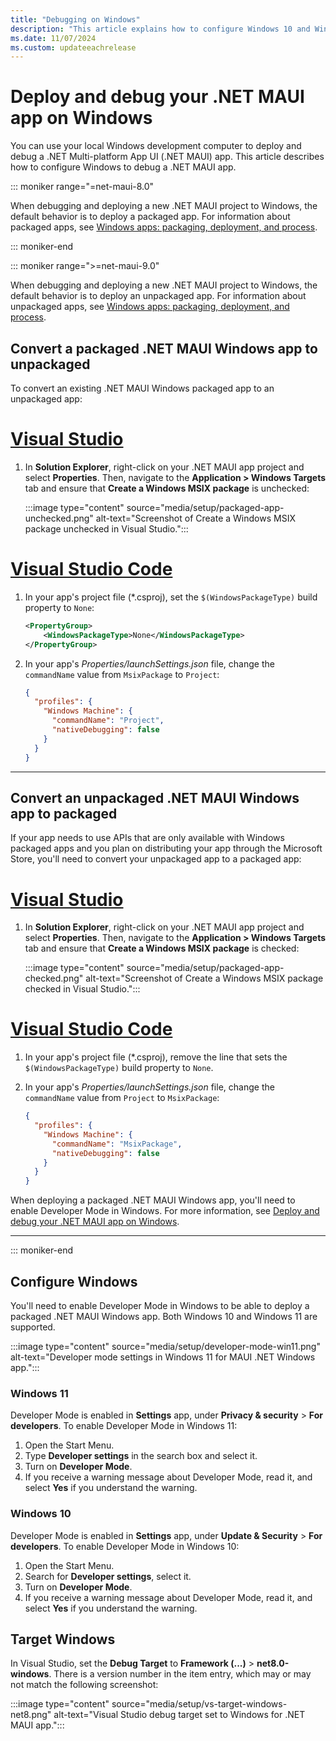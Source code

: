 ```yaml
---
title: "Debugging on Windows"
description: "This article explains how to configure Windows 10 and Windows 11 for .NET MAUI app deployment and debugging."
ms.date: 11/07/2024
ms.custom: updateeachrelease
---
```


# Deploy and debug your .NET MAUI app on Windows

You can use your local Windows development computer to deploy and debug a .NET Multi-platform App UI (.NET MAUI) app. This article describes how to configure Windows to debug a .NET MAUI app.

::: moniker range="=net-maui-8.0"

When debugging and deploying a new .NET MAUI project to Windows, the default behavior is to deploy a packaged app. For information about packaged apps, see [Windows apps: packaging, deployment, and process](/windows/apps/get-started/intro-pack-dep-proc).

::: moniker-end

::: moniker range=">=net-maui-9.0"

When debugging and deploying a new .NET MAUI project to Windows, the default behavior is to deploy an unpackaged app. For information about unpackaged apps, see [Windows apps: packaging, deployment, and process](/windows/apps/get-started/intro-pack-dep-proc).

## Convert a packaged .NET MAUI Windows app to unpackaged

To convert an existing .NET MAUI Windows packaged app to an unpackaged app:

<!-- markdownlint-disable MD025 -->

# [Visual Studio](#tab/visual-studio)

1. In **Solution Explorer**, right-click on your .NET MAUI app project and select **Properties**. Then, navigate to the **Application > Windows Targets** tab and ensure that **Create a Windows MSIX package** is unchecked:

    :::image type="content" source="media/setup/packaged-app-unchecked.png" alt-text="Screenshot of Create a Windows MSIX package unchecked in Visual Studio.":::

# [Visual Studio Code](#tab/visual-studio-code)

1. In your app's project file (*.csproj), set the `$(WindowsPackageType)` build property to `None`:

    ```xml
    <PropertyGroup>
        <WindowsPackageType>None</WindowsPackageType>
    </PropertyGroup>
    ```

1. In your app's *Properties/launchSettings.json* file, change the `commandName` value from `MsixPackage` to `Project`:

    ```json
    {
      "profiles": {
        "Windows Machine": {
          "commandName": "Project",
          "nativeDebugging": false
        }
      }
    }
    ```

---

<!-- markdownlint-enable MD025 -->

## Convert an unpackaged .NET MAUI Windows app to packaged

If your app needs to use APIs that are only available with Windows packaged apps and you plan on distributing your app through the Microsoft Store, you'll need to convert your unpackaged app to a packaged app:

<!-- markdownlint-disable MD025 -->

# [Visual Studio](#tab/visual-studio)

1. In **Solution Explorer**, right-click on your .NET MAUI app project and select **Properties**. Then, navigate to the **Application > Windows Targets** tab and ensure that **Create a Windows MSIX package** is checked:

    :::image type="content" source="media/setup/packaged-app-checked.png" alt-text="Screenshot of Create a Windows MSIX package checked in Visual Studio.":::

# [Visual Studio Code](#tab/visual-studio-code)

1. In your app's project file (*.csproj), remove the line that sets the `$(WindowsPackageType)` build property to `None`.
1. In your app's *Properties/launchSettings.json* file, change the `commandName` value from `Project` to `MsixPackage`:

    ```json
    {
      "profiles": {
        "Windows Machine": {
          "commandName": "MsixPackage",
          "nativeDebugging": false
        }
      }
    }
    ```

When deploying a packaged .NET MAUI Windows app, you'll need to enable Developer Mode in Windows. For more information, see [Deploy and debug your .NET MAUI app on Windows](~/windows/setup.md).

---

<!-- markdownlint-enable MD025 -->

::: moniker-end

## Configure Windows

You'll need to enable Developer Mode in Windows to be able to deploy a packaged .NET MAUI Windows app. Both Windows 10 and Windows 11 are supported.

:::image type="content" source="media/setup/developer-mode-win11.png" alt-text="Developer mode settings in Windows 11 for MAUI .NET Windows app.":::

### Windows 11

Developer Mode is enabled in **Settings** app, under **Privacy & security** > **For developers**. To enable Developer Mode in Windows 11:

01. Open the Start Menu.
01. Type **Developer settings** in the search box and select it.
01. Turn on **Developer Mode**.
01. If you receive a warning message about Developer Mode, read it, and select **Yes** if you understand the warning.

### Windows 10

Developer Mode is enabled in **Settings** app, under **Update & Security** > **For developers**. To enable Developer Mode in Windows 10:

01. Open the Start Menu.
01. Search for **Developer settings**, select it.
01. Turn on **Developer Mode**.
01. If you receive a warning message about Developer Mode, read it, and select **Yes** if you understand the warning.

## Target Windows

In Visual Studio, set the **Debug Target** to **Framework (...)** > **net8.0-windows**. There is a version number in the item entry, which may or may not match the following screenshot:

:::image type="content" source="media/setup/vs-target-windows-net8.png" alt-text="Visual Studio debug target set to Windows for .NET MAUI app.":::

<!--
## Start Menu entry

The desktop framework used for a .NET MAUI Windows app is [WinUI 3](/windows/apps/winui/winui3/). When you run and debug in Visual Studio, the app is installed and registered with Windows. You'll see an entry in the start menu for the app, which you can uninstall when you're done working with the project.

The Windows app deployment settings are configured in the project file and the _Platforms\\Windows\\Package.appxmanifest_ file:

- Project file

  In the project file, you can set which icon is displayed in the Start Menu entry by changing the `<MauiIcon>` element:

  ```xml
  <MauiIcon Include="Resources\appicon.svg" ForegroundFile="Resources\appiconfg.svg" Color="#512BD4" />
  ```

  For more information, see [App icons](../user-interface/images/app-icons.md).

- App manifest

  In the _Package.appxmanifest_ file, you can set the display name and description used for the Start Menu entry by changing the `<uap:VisualElements>` element:

  ```xml
        <uap:VisualElements
          DisplayName="My MAUI App"
          Description="MauiApp3"
          ... >
  ```
-->
